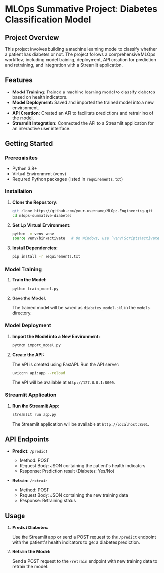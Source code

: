 # MLOps Summative Project: Diabetes Classification Model

## Project Overview

This project involves building a machine learning model to classify whether a patient has diabetes or not. The project follows a comprehensive MLOps workflow, including model training, deployment, API creation for prediction and retraining, and integration with a Streamlit application.

## Features

- **Model Training:** Trained a machine learning model to classify diabetes based on health indicators.
- **Model Deployment:** Saved and imported the trained model into a new environment.
- **API Creation:** Created an API to facilitate predictions and retraining of the model.
- **Streamlit Integration:** Connected the API to a Streamlit application for an interactive user interface.

## Getting Started

### Prerequisites

- Python 3.8+
- Virtual Environment (venv)
- Required Python packages (listed in `requirements.txt`)

### Installation

1. **Clone the Repository:**

    ```bash
    git clone https://github.com/your-username/MLOps-Engineering.git
    cd mlops-summative-diabetes
    ```

2. **Set Up Virtual Environment:**

    ```bash
    python -m venv venv
    source venv/bin/activate   # On Windows, use `venv\Scripts\activate`
    ```

3. **Install Dependencies:**

    ```bash
    pip install -r requirements.txt
    ```

### Model Training

1. **Train the Model:**

    ```bash
    python train_model.py
    ```

2. **Save the Model:**

    The trained model will be saved as `diabetes_model.pkl` in the `models` directory.

### Model Deployment

1. **Import the Model into a New Environment:**

    ```bash
    python import_model.py
    ```

2. **Create the API:**

    The API is created using FastAPI. Run the API server:

    ```bash
    uvicorn api:app --reload
    ```

    The API will be available at `http://127.0.0.1:8000`.

### Streamlit Application

1. **Run the Streamlit App:**

    ```bash
    streamlit run app.py
    ```

    The Streamlit application will be available at `http://localhost:8501`.

## API Endpoints

- **Predict:** `/predict`
    - Method: POST
    - Request Body: JSON containing the patient's health indicators
    - Response: Prediction result (Diabetes: Yes/No)

- **Retrain:** `/retrain`
    - Method: POST
    - Request Body: JSON containing the new training data
    - Response: Retraining status



## Usage

1. **Predict Diabetes:**

    Use the Streamlit app or send a POST request to the `/predict` endpoint with the patient's health indicators to get a diabetes prediction.

2. **Retrain the Model:**

    Send a POST request to the `/retrain` endpoint with new training data to retrain the model.
